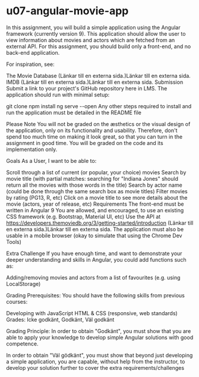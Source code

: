 # u07-angular-movie-app

In this assignment, you will build a simple application using the Angular framework (currently version 9). This application should allow the user to view information about movies and actors which are fetched from an external API. For this assignment, you should build only a front-end, and no back-end application.

For inspiration, see:

The Movie Database (Länkar till en externa sida.)Länkar till en externa sida.
IMDB (Länkar till en externa sida.)Länkar till en externa sida.
Submission
Submit a link to your project's GitHub repository here in LMS. The application should run with minimal setup:

git clone
npm install
ng serve --open
Any other steps required to install and run the application must be detailed in the README file

Please Note
You will not be graded on the æsthetics or the visual design of the application, only on its functionality and usability. Therefore, don't spend too much time on making it look great, so that you can turn in the assignment in good time. You will be graded on the code and its implementation only.

Goals
As a User, I want to be able to:

Scroll through a list of current (or popular, your choice) movies
Search by movie title (with partial matches: searching for "Indiana Jones" should return all the movies with those words in the title)
Search by actor name (could be done through the same search box as movie titles)
Filter movies by rating (PG13, R, etc)
Click on a movie title to see more details about the movie (actors, year of release, etc)
Requirements
The front-end must be written in Angular 9
You are allowed, and encouraged, to use an existing CSS framework (e.g. Bootstrap, Material UI, etc)
Use the API at https://developers.themoviedb.org/3/getting-started/introduction (Länkar till en externa sida.)Länkar till en externa sida.
The application must also be usable in a mobile browser (okay to simulate that using the Chrome Dev Tools)
 

Extra Challenge
If you have enough time, and want to demonstrate your deeper understanding and skills in Angular, you could add functions such as:

Adding/removing movies and actors from a list of favourites (e.g. using LocalStorage)
 

Grading
Prerequisites:
You should have the following skills from previous courses:

Developing with JavaScript
HTML & CSS (responsive, web standards)
Grades:
Icke godkänt, Godkänt, Väl godkänt

Grading Principle:
In order to obtain "Godkänt", you must show that you are able to apply your knowledge to develop simple Angular solutions with good competence.

In order to obtain "Väl gödkänt", you must show that beyond just developing a simple application, you are capable, without help from the instructor, to develop your solution further to cover the extra requirements/challenges
